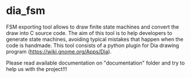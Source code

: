 # dia_fsm

FSM exporting tool allows to draw finite state machines and convert the draw into C source code. The aim of this tool is to help developers to generate state machines, avoiding typical mistakes that happen when the code is handmade.
This tool consists of a python plugin for Dia drawing program (https://wiki.gnome.org/Apps/Dia).

Please read available documentation on "documentation" folder and try to help 
us with the project!!!
